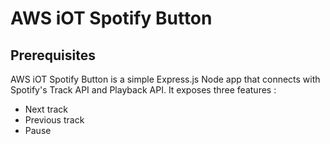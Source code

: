 # AWS iOT Spotify Button

## Prerequisites

AWS iOT Spotify Button is a simple Express.js Node app that connects with Spotify's Track API and Playback API. It exposes three features :
- Next track
- Previous track
- Pause